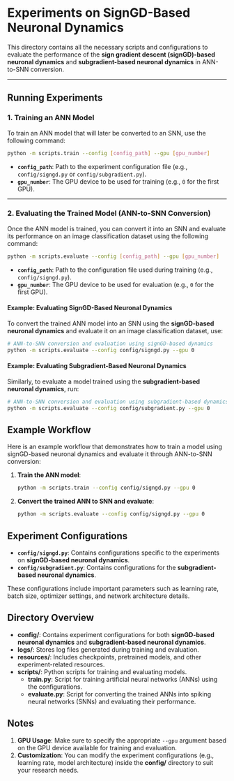 # Experiments on SignGD-Based Neuronal Dynamics

This directory contains all the necessary scripts and configurations
to evaluate the performance of the **sign gradient descent
(signGD)-based neuronal dynamics** and **subgradient-based neuronal
dynamics** in ANN-to-SNN conversion.

---

## Running Experiments

### 1. Training an ANN Model

To train an ANN model that will later be converted to an SNN, use the
following command:

```bash
python -m scripts.train --config [config_path] --gpu [gpu_number]
```

- **`config_path`**: Path to the experiment configuration file (e.g., `config/signgd.py` or `config/subgradient.py`).
- **`gpu_number`**: The GPU device to be used for training (e.g., `0` for the first GPU).

---

### 2. Evaluating the Trained Model (ANN-to-SNN Conversion)

Once the ANN model is trained, you can convert it into an SNN and
evaluate its performance on an image classification dataset using the
following command:

```bash
python -m scripts.evaluate --config [config_path] --gpu [gpu_number]
```

- **`config_path`**: Path to the configuration file used during training (e.g., `config/signgd.py`).
- **`gpu_number`**: The GPU device to be used for evaluation (e.g., `0` for the first GPU).

#### Example: Evaluating SignGD-Based Neuronal Dynamics

To convert the trained ANN model into an SNN using the **signGD-based
neuronal dynamics** and evaluate it on an image classification
dataset, use:

```bash
# ANN-to-SNN conversion and evaluation using signGD-based dynamics
python -m scripts.evaluate --config config/signgd.py --gpu 0
```

#### Example: Evaluating Subgradient-Based Neuronal Dynamics

Similarly, to evaluate a model trained using the **subgradient-based
neuronal dynamics**, run:

```bash
# ANN-to-SNN conversion and evaluation using subgradient-based dynamics
python -m scripts.evaluate --config config/subgradient.py --gpu 0
```


## Example Workflow

Here is an example workflow that demonstrates how to train a model
using signGD-based neuronal dynamics and evaluate it through
ANN-to-SNN conversion:

1. **Train the ANN model**:

    ```bash
    python -m scripts.train --config config/signgd.py --gpu 0
    ```

2. **Convert the trained ANN to SNN and evaluate**:

    ```bash
    python -m scripts.evaluate --config config/signgd.py --gpu 0
    ```

## Experiment Configurations

- **`config/signgd.py`**: Contains configurations specific to the experiments on **signGD-based neuronal dynamics**.
- **`config/subgradient.py`**: Contains configurations for the **subgradient-based neuronal dynamics**.

These configurations include important parameters such as learning
rate, batch size, optimizer settings, and network architecture
details.

## Directory Overview

- **config/**: Contains experiment configurations for both **signGD-based neuronal dynamics** and **subgradient-based neuronal dynamics**.
- **logs/**: Stores log files generated during training and evaluation.
- **resources/**: Includes checkpoints, pretrained models, and other experiment-related resources.
- **scripts/**: Python scripts for training and evaluating models.
  - **train.py**: Script for training artificial neural networks (ANNs) using the configurations.
  - **evaluate.py**: Script for converting the trained ANNs into spiking neural networks (SNNs) and evaluating their performance.

## Notes

1. **GPU Usage**: Make sure to specify the appropriate `--gpu` argument based on the GPU device available for training and evaluation.
2. **Customization**: You can modify the experiment configurations (e.g., learning rate, model architecture) inside the **config/** directory to suit your research needs.
